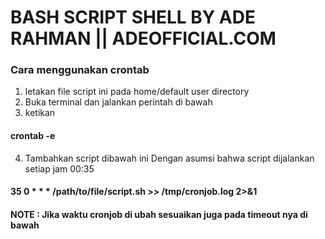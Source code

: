 # BASH SCRIPT SHELL BY ADE RAHMAN || ADEOFFICIAL.COM 

### Cara menggunakan crontab 
1. letakan file script ini pada home/default user directory
2. Buka terminal dan jalankan perintah di bawah
3. ketikan
#### crontab -e
4. Tambahkan script dibawah ini Dengan asumsi bahwa script dijalankan setiap jam 00:35 
#### 35 0 * * * /path/to/file/script.sh >> /tmp/cronjob.log 2>&1

#### NOTE : Jika waktu cronjob di ubah sesuaikan juga pada timeout nya di bawah
